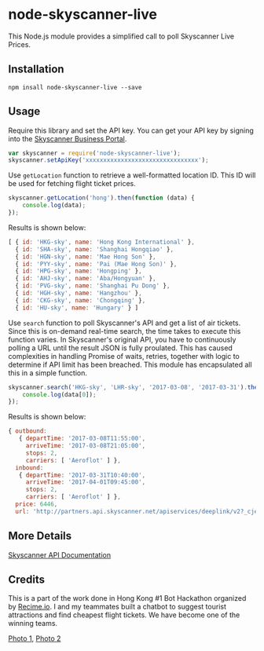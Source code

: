 # node-skyscanner-live

This Node.js module provides a simplified call to poll Skyscanner Live Prices.

## Installation

    npm insall node-skyscanner-live --save

## Usage

 Require this library and set the API key. You can get your API key by signing into the [Skyscanner Business Portal](http://portal.business.skyscanner.net/en-gb/accounts/login/).

```javascript
var skyscanner = require('node-skyscanner-live');
skyscanner.setApiKey('xxxxxxxxxxxxxxxxxxxxxxxxxxxxxxxx');
```

Use `getLocation` function to retrieve a well-formatted location ID. This ID will be used for fetching flight ticket prices.

```javascript
skyscanner.getLocation('hong').then(function (data) {
    console.log(data);
});
```

Results is shown below:

```javascript
[ { id: 'HKG-sky', name: 'Hong Kong International' },
  { id: 'SHA-sky', name: 'Shanghai Hongqiao' },
  { id: 'HGN-sky', name: 'Mae Hong Son' },
  { id: 'PYY-sky', name: 'Pai (Mae Hong Son)' },
  { id: 'HPG-sky', name: 'Hongping' },
  { id: 'AHJ-sky', name: 'Aba/Hongyuan' },
  { id: 'PVG-sky', name: 'Shanghai Pu Dong' },
  { id: 'HGH-sky', name: 'Hangzhou' },
  { id: 'CKG-sky', name: 'Chongqing' },
  { id: 'HU-sky', name: 'Hungary' } ]
```

Use `search` function to poll Skyscanner's API and get a list of air tickets. Since this is on-demand real-time search, the time takes to execute this function varies. In Skyscanner's original API, you have to continuously polling a URL until the result JSON is fully proulated. This has caused complexities in handling Promise of waits, retries, together with logic to determine if API limit has been breached. This module has encapsulated all this in a simple function.

```javascript
skyscanner.search('HKG-sky', 'LHR-sky', '2017-03-08', '2017-03-31').then(function (data) {
    console.log(data[0]);
});
```

Results is shown below:

```javascript
{ outbound: 
   { departTime: '2017-03-08T11:55:00',
     arriveTime: '2017-03-08T21:05:00',
     stops: 2,
     carriers: [ 'Aeroflot' ] },
  inbound: 
   { departTime: '2017-03-31T10:40:00',
     arriveTime: '2017-04-01T09:45:00',
     stops: 2,
     carriers: [ 'Aeroflot' ] },
  price: 6446,
  url: 'http://partners.api.skyscanner.net/apiservices/deeplink/v2?_cje=xxx' }
```

## More Details

[Skyscanner API Documentation](https://skyscanner.github.io/slate/)

## Credits

This is a part of the work done in Hong Kong #1 Bot Hackathon organized by [Recime.io](https://docs.recime.io/). I and my teammates built a chatbot to suggest tourist attractions and find cheapest flight tickets. We have become one of the winning teams.

[Photo 1](https://twitter.com/thomasmktong/status/838347846663426049), [Photo 2](https://twitter.com/thomasmktong/status/838395615134400512)